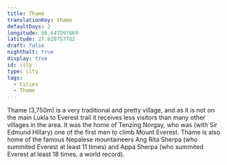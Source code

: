 ```yaml
---
title: Thame
translationKey: thame
defaultDays: 2
longitude: 86.647597669
latitude: 27.829757782
draft: false
nighthalt: true
display: true
id: city
type: city
tags:
  - Cities
  - Thame
---
```

Thame (3,750m) is a very traditional and pretty village, and as it is not on the main Lukla to Everest trail it receives less visitors than many other villages in the area. It was the home of Tenzing Norgay, who was (with Sir Edmund Hillary) one of the first men to climb Mount Everest. Thame is also home of the famous Nepalese mountaineers Ang Rita Sherpa (who summited Everest at least 11 times) and Appa Sherpa (who summited Everest at least 18 times, a world record).